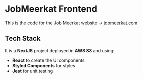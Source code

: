 # JobMeerkat Frontend

This is the code for the Job Meerkat website -> [jobmeerkat.com](https://jobmeerkat.com)

## Tech Stack
It is a **NextJS** project deployed in **AWS S3** and using:
 - **React** to create the UI components
 - **Styled Components** for styles
 - **Jest** for unit testing
